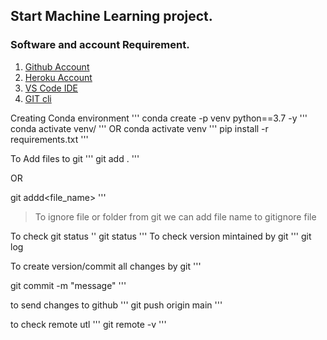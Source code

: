 ## Start Machine Learning project.

### Software and account Requirement.

1. [Github Account](https://github.com)
2. [Heroku Account](https://dashboard.heroku.com/login)
3. [VS Code IDE](https://code.visualstudio.com/download)
4. [GIT cli](https://git-scm.com/downloads)


Creating Conda environment
'''
conda create -p venv python==3.7 -y
'''
conda activate venv/
'''
 OR
conda activate venv
'''
pip install -r requirements.txt 
'''

To Add files to git
'''
git add .
'''

OR

git addd<file_name>
'''

> To ignore file or folder from git we can add file name to gitignore file


To check git status
''
git status
'''
To check version mintained by git
'''
git log

To create version/commit all changes by git
'''

git commit -m "message"
'''

to send changes to github
'''
git push origin main
'''

to check remote utl
'''
git remote -v
'''

